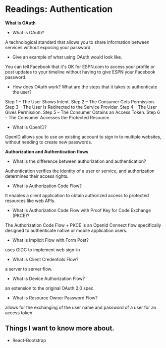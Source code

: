 # Readings: Authentication

**What is OAuth**

- What is OAuth?

A technological standard that allows you to share information between services without exposing your password
- Give an example of what using OAuth would look like.

You can tell Facebook that it's OK for ESPN.com to access your profile or post updates to your timeline without having to give ESPN your Facebook password.
- How does OAuth work? What are the steps that it takes to authenticate the user?

Step 1 – The User Shows Intent.
Step 2 – The Consumer Gets Permission.
Step 3 – The User Is Redirected to the Service Provider.
Step 4 – The User Gives Permission.
Step 5 – The Consumer Obtains an Access Token.
Step 6 – The Consumer Accesses the Protected Resource.


- What is OpenID?

OpenID allows you to use an existing account to sign in to multiple websites, without needing to create new passwords.

**Authorization and Authentication flows**

- What is the difference between authorization and authentication?

 Authentication verifies the identity of a user or service, and authorization determines their access rights.
- What is Authorization Code Flow?

It enables a client application to obtain authorized access to protected resources like web APIs.
- What is Authorization Code Flow with Proof Key for Code Exchange (PKCE)?

The Authorization Code Flow + PKCE is an OpenId Connect flow specifically designed to authenticate native or mobile application users.
- What is Implicit Flow with Form Post?

uses OIDC to implement web sign-in
- What is Client Credentials Flow?

a server to server flow.
- What is Device Authorization Flow?

an extension to the original OAuth 2.0 spec.
- What is Resource Owner Password Flow?

allows for the exchanging of the user name and password of a user for an access token

## Things I want to know more about.

- React-Bootstrap
